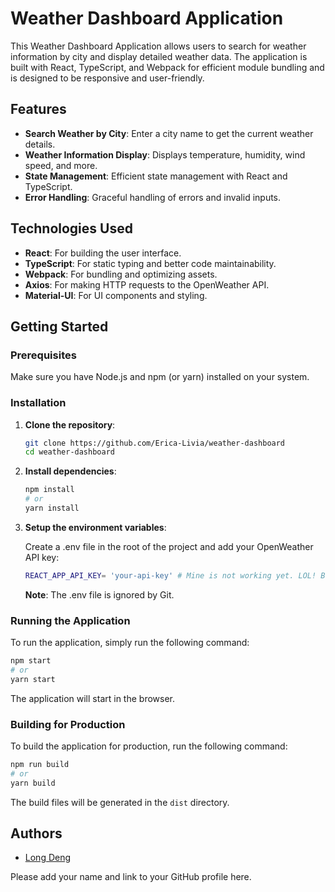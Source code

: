 # Weather Dashboard Application

This Weather Dashboard Application allows users to search for weather information by city and display detailed weather data. The application is built with React, TypeScript, and Webpack for efficient module bundling and is designed to be responsive and user-friendly.

## Features

- **Search Weather by City**: Enter a city name to get the current weather details.
- **Weather Information Display**: Displays temperature, humidity, wind speed, and more.
- **State Management**: Efficient state management with React and TypeScript.
- **Error Handling**: Graceful handling of errors and invalid inputs.

## Technologies Used

- **React**: For building the user interface.
- **TypeScript**: For static typing and better code maintainability.
- **Webpack**: For bundling and optimizing assets.
- **Axios**: For making HTTP requests to the OpenWeather API.
- **Material-UI**: For UI components and styling.

## Getting Started

### Prerequisites

Make sure you have Node.js and npm (or yarn) installed on your system.

### Installation

1. **Clone the repository**:

   ```bash
   git clone https://github.com/Erica-Livia/weather-dashboard
   cd weather-dashboard

   ```

2. **Install dependencies**:

   ```bash
   npm install
   # or
   yarn install

   ```

3. **Setup the environment variables**:

   Create a .env file in the root of the project and add your OpenWeather API key:

   ```bash
   REACT_APP_API_KEY= 'your-api-key' # Mine is not working yet. LOL! But make sure to replace it with your own.
   ```

   **Note**: The .env file is ignored by Git.

### Running the Application

To run the application, simply run the following command:

```bash
npm start
# or
yarn start
```

The application will start in the browser.

### Building for Production

To build the application for production, run the following command:

```bash
npm run build
# or
yarn build
```

The build files will be generated in the `dist` directory.

## Authors

- [Long Deng](https://github.com/longmaker2)

Please add your name and link to your GitHub profile here.
